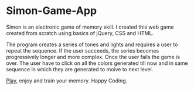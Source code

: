# Simon-Game-App
Simon is an electronic game of memory skill. I created this web game created from scratch using basics of jQuery, CSS and HTML.

The program creates a series of tones and lights and requires a user to repeat the sequence. If the user succeeds, the series becomes progressively longer and more complex. Once the user fails the game is over. The user have to click on all the colors generated till now and in same sequence in which they are generated to moive to next level.

[Play](https://shivamsingh0101.github.io/Simon-Game-App/), enjoy and train your memory.
Happy Coding.
